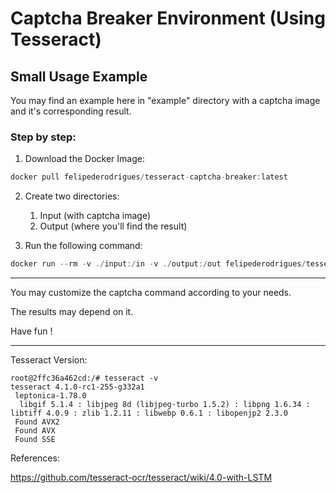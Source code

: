# Captcha Breaker Environment (Using Tesseract)

## Small Usage Example

You may find an example here in "example" directory with a captcha image and it's corresponding result.

### Step by step:
1. Download the Docker Image:
```java
docker pull felipederodrigues/tesseract-captcha-breaker:latest
```
2. Create two directories:
   1. Input (with captcha image)
   2. Output (where you'll find the result)
   
3. Run the following command:
```java
docker run --rm -v ./input:/in -v ./output:/out felipederodrigues/tesseract-captcha-breaker:latest bash -c "tesseract /in/captcha.svl /out/result --psm 10 --oem 3 -c tessedit_char_whitelist=1234567890"
```
----------
You may customize the captcha command according to your needs.

The results may depend on it.

Have fun !

----------
Tesseract Version:
```shell
root@2ffc36a462cd:/# tesseract -v
tesseract 4.1.0-rc1-255-g332a1
 leptonica-1.78.0
  libgif 5.1.4 : libjpeg 8d (libjpeg-turbo 1.5.2) : libpng 1.6.34 : libtiff 4.0.9 : zlib 1.2.11 : libwebp 0.6.1 : libopenjp2 2.3.0
 Found AVX2
 Found AVX
 Found SSE
```
References: 

https://github.com/tesseract-ocr/tesseract/wiki/4.0-with-LSTM